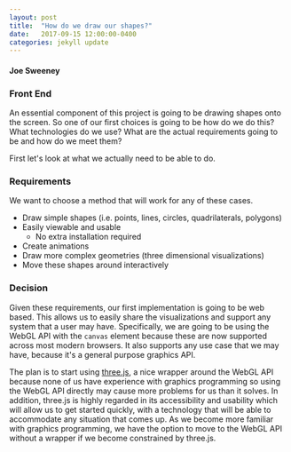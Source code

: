 ```yaml
---
layout: post
title:  "How do we draw our shapes?"
date:   2017-09-15 12:00:00-0400
categories: jekyll update
---
```

#### Joe Sweeney

### Front End

An essential component of this project is going to be drawing shapes onto the screen. 
So one of our first choices is going to be how do we do this? What technologies do we
use? What are the actual requirements going to be and how do we meet them?

First let's look at what we actually need to be able to do.

### Requirements

We want to choose a method that will work for any of these cases.

* Draw simple shapes (i.e. points, lines, circles, quadrilaterals, polygons)
* Easily viewable and usable
  * No extra installation required 
* Create animations
* Draw more complex geometries (three dimensional visualizations)
* Move these shapes around interactively
  
### Decision

Given these requirements, our first implementation is going to be web based. This
allows us to easily share the visualizations and support any system that a user may
have. Specifically, we are going to be using the WebGL API with the `canvas` element
because these are now supported across most modern browsers. It also supports any 
use case that we may have, because it's a general purpose graphics API. 

The plan is to start using [three.js](https://threejs.org), a nice wrapper around the 
WebGL API because none of us have experience with graphics programming so using the WebGL 
API directly may cause more problems for us than it solves. In addition, three.js
is highly regarded in its accessibility and usability which will allow us to get started
quickly, with a technology that will be able to accommodate any situation that comes up.
As we become more familiar with graphics programming, we have the option to move to the WebGL
API without a wrapper if we become constrained by three.js.

